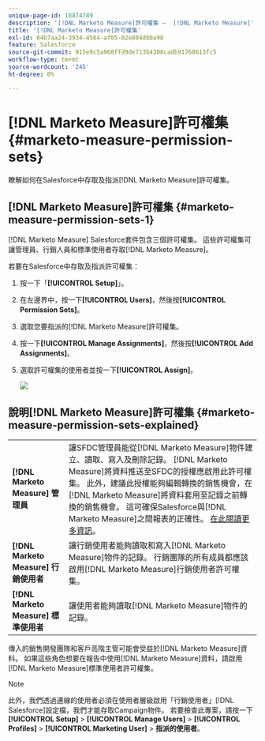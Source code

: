 ```yaml
---
unique-page-id: 18874789
description: '[!DNL Marketo Measure]許可權集 —  [!DNL Marketo Measure]'
title: '[!DNL Marketo Measure]許可權集'
exl-id: 84b7aa24-3934-4584-af05-02e804d00a98
feature: Salesforce
source-git-commit: 915e9c5a968ffd9de713b4308cadb91768613fc5
workflow-type: tm+mt
source-wordcount: '245'
ht-degree: 0%

---
```


# [!DNL Marketo Measure]許可權集 {#marketo-measure-permission-sets}

瞭解如何在Salesforce中存取及指派[!DNL Marketo Measure]許可權集。

## [!DNL Marketo Measure]許可權集 {#marketo-measure-permission-sets-1}

[!DNL Marketo Measure] Salesforce套件包含三個許可權集。 這些許可權集可讓管理員、行銷人員和標準使用者存取[!DNL Marketo Measure]。

若要在Salesforce中存取及指派許可權集：

1. 按一下「**[!UICONTROL Setup]**」。
1. 在左邊界中，按一下&#x200B;**[!UICONTROL Users]**，然後按&#x200B;**[!UICONTROL Permission Sets]**。
1. 選取您要指派的[!DNL Marketo Measure]許可權集。
1. 按一下&#x200B;**[!UICONTROL Manage Assignments]**，然後按&#x200B;**[!UICONTROL Add Assignments]**。
1. 選取許可權集的使用者並按一下&#x200B;**[!UICONTROL Assign]**。

   ![](assets/1-5.png)

## 說明[!DNL Marketo Measure]許可權集 {#marketo-measure-permission-sets-explained}

<table> 
 <tbody> 
  <tr> 
   <td><span><strong>[!DNL Marketo Measure] 管理員</strong></span></td> 
   <td><span>讓SFDC管理員能從[!DNL Marketo Measure]物件建立、讀取、寫入及刪除記錄。 [!DNL Marketo Measure]將資料推送至SFDC的授權應啟用此許可權集。 此外，建議此授權能夠編輯轉換的銷售機會，在[!DNL Marketo Measure]將資料套用至記錄之前轉換的銷售機會。 這可確保Salesforce與[!DNL Marketo Measure]之間報表的正確性。 <a href="https://help.salesforce.com/articleView?id=release-notes.rn_sales_leads_view_converted.htm&amp;type=5&amp;release=206&amp;language=en_us">在此閱讀更多資訊</a>。</span></td> 
  </tr> 
  <tr> 
   <td><span><strong>[!DNL Marketo Measure] 行銷使用者</strong></span></td> 
   <td><span>讓行銷使用者能夠讀取和寫入[!DNL Marketo Measure]物件的記錄。 行銷團隊的所有成員都應該啟用[!DNL Marketo Measure]行銷使用者許可權集。 <br></span></td> 
  </tr> 
  <tr> 
   <td><span><strong>[!DNL Marketo Measure] 標準使用者</strong></span></td> 
   <td><span>讓使用者能夠讀取[!DNL Marketo Measure]物件的記錄。</span></td> 
  </tr> 
 </tbody> 
</table>

傳入的銷售開發團隊和客戶高階主管可能會受益於[!DNL Marketo Measure]資料。 如果這些角色想要在報告中使用[!DNL Marketo Measure]資料，請啟用[!DNL Marketo Measure]標準使用者許可權集。

>[!NOTE]
>
>此外，我們透過連線的使用者必須在使用者層級啟用「行銷使用者」[!DNL Salesforce]設定檔，我們才能存取Campaign物件。 若要檢查此專案，請按一下&#x200B;**[!UICONTROL Setup]** > **[!UICONTROL Manage Users]** > **[!UICONTROL Profiles]** > **[!UICONTROL Marketing User]** > **指派的使用者**。
